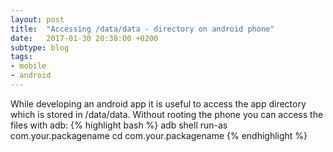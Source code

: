 ```yaml
---
layout: post
title:  "Accessing /data/data - directory on android phone"
date:   2017-01-30 20:38:00 +0200
subtype: blog
tags:
- mobile
- android
---
```


While developing an android app it is useful to access the app directory which is
stored in /data/data.
Without rooting the phone you can access the files with adb:
{% highlight bash %}
adb shell
run-as com.your.packagename
cd com.your.packagename
{% endhighlight %}
